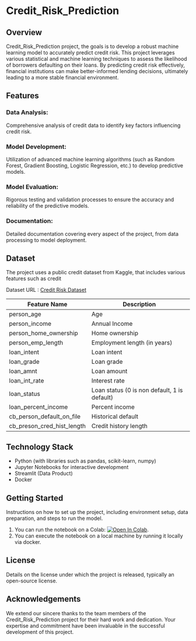# Credit_Risk_Prediction

## Overview
Credit_Risk_Prediction project, the goals is to develop a robust machine learning model to accurately predict credit risk. This project leverages various statistical and machine learning techniques to assess the likelihood of borrowers defaulting on their loans. By predicting credit risk effectively, financial institutions can make better-informed lending decisions, ultimately leading to a more stable financial environment.

## Features

### Data Analysis: 
Comprehensive analysis of credit data to identify key factors influencing credit risk.

### Model Development: 
Utilization of advanced machine learning algorithms (such as Random Forest, Gradient Boosting, Logistic Regression, etc.) to develop predictive models.

### Model Evaluation: 
Rigorous testing and validation processes to ensure the accuracy and reliability of the predictive models.

### Documentation: 
Detailed documentation covering every aspect of the project, from data processing to model deployment.

## Dataset
The project uses a public credit dataset from Kaggle, that includes various features such as credit 

Dataset URL : [Credit Risk Dataset](https://www.kaggle.com/datasets/laotse/credit-risk-dataset)

| Feature Name                  | Description                                 |
|-------------------------------|---------------------------------------------|
| person_age                    | Age                                         |
| person_income                 | Annual Income                               |
| person_home_ownership         | Home ownership                              |
| person_emp_length             | Employment length (in years)                |
| loan_intent                   | Loan intent                                 |
| loan_grade                    | Loan grade                                  |
| loan_amnt                     | Loan amount                                 |
| loan_int_rate                 | Interest rate                               |
| loan_status                   | Loan status (0 is non default, 1 is default)|
| loan_percent_income           | Percent income                              |
| cb_person_default_on_file     | Historical default                          |
| cb_preson_cred_hist_length    | Credit history length                       |


## Technology Stack
- Python (with libraries such as pandas, scikit-learn, numpy)
- Jupyter Notebooks for interactive development
- Streamlit (Data Product)
- Docker

## Getting Started
Instructions on how to set up the project, including environment setup, data preparation, and steps to run the model.

1. You can run the notebook on a
   Colab: [![Open In Colab](https://colab.research.google.com/assets/colab-badge.svg)](https://colab.research.google.com/github/sample/blob/master/sample.ipynb).
2.  You can execute the notebook on a local machine by running it locally via docker.

## License
Details on the license under which the project is released, typically an open-source license.

## Acknowledgements
We extend our sincere thanks to the team members of the Credit_Risk_Prediction project for their hard work and dedication. Your expertise and commitment have been invaluable in the successful development of this project.